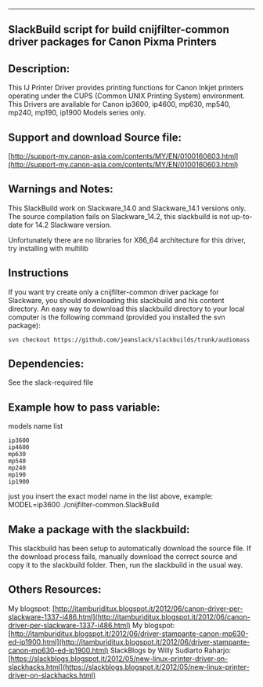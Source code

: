 ---------------------------------------------------------
SlackBuild script for build cnijfilter-common driver 
packages for Canon Pixma Printers
---------------------------------------------------------

Description:
----
This IJ Printer Driver provides printing functions for Canon Inkjet
printers operating under the CUPS (Common UNIX Printing System)
environment.
This Drivers are available for Canon ip3600, ip4600, mp630, mp540, 
mp240, mp190, ip1900 Models series only.

Support and download Source file:
----
[http://support-my.canon-asia.com/contents/MY/EN/0100160603.html](http://support-my.canon-asia.com/contents/MY/EN/0100160603.html)

Warnings and Notes:
----
This SlackBuild work on Slackware_14.0 and Slackware_14.1 versions only.
The source compilation fails on Slackware_14.2, this slackbuild is not 
up-to-date for 14.2 Slackware version.

Unfortunately there are no libraries for X86_64 architecture for this driver,
try installing with multilib

Instructions
---- 
If you want try create only a cnijfilter-common driver package for Slackware, 
you should downloading this slackbuild and his content directory. An easy way 
to download this slackbuild directory to your local computer is the following 
command (provided you installed the svn package):

    svn checkout https://github.com/jeanslack/slackbuilds/trunk/audiomass

Dependencies:
----
See the slack-required file

Example how to pass variable:
----
models name list

    ip3600
    ip4600
    mp630
    mp540
    mp240
    mp190
    ip1900

just you insert the exact model name in the list above, example:
    MODEL=ip3600 ./cnijfilter-common.SlackBuild

Make a package with the slackbuild:
----
This slackbuild has been setup to automatically download the source file.
If the download process fails, manually download the correct source and 
copy it to the slackbuild folder.
Then, run the slackbuild in the usual way. 

Others Resources:
----
My blogspot:
[http://itamburiditux.blogspot.it/2012/06/canon-driver-per-slackware-1337-i486.html](http://itamburiditux.blogspot.it/2012/06/canon-driver-per-slackware-1337-i486.html)
My blogspot:
[http://itamburiditux.blogspot.it/2012/06/driver-stampante-canon-mp630-ed-ip1900.html](http://itamburiditux.blogspot.it/2012/06/driver-stampante-canon-mp630-ed-ip1900.html)
SlackBlogs by Willy Sudiarto Raharjo:
[https://slackblogs.blogspot.it/2012/05/new-linux-printer-driver-on-slackhacks.html](https://slackblogs.blogspot.it/2012/05/new-linux-printer-driver-on-slackhacks.html)
